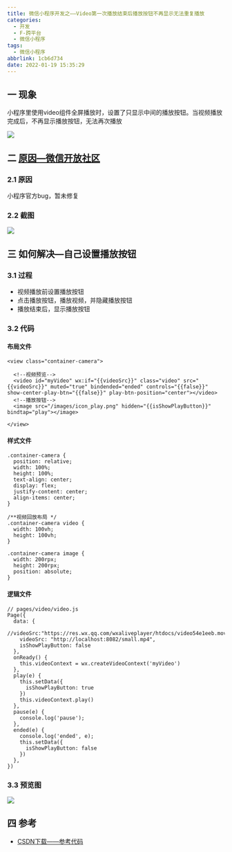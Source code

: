 ```yaml
---
title: 微信小程序开发之——Video第一次播放结束后播放按钮不再显示无法重复播放
categories:
  - 开发
  - F-跨平台
  - 微信小程序
tags:
  - 微信小程序
abbrlink: 1cb6d734
date: 2022-01-19 15:35:29
---
```

## 一 现象

小程序里使用video组件全屏播放时，设置了只显示中间的播放按钮。当视频播放完成后，不再显示播放按钮，无法再次播放

![][1]
<!--more-->
## 二 [原因—微信开放社区][00]

### 2.1 原因

小程序官方bug，暂未修复

### 2.2 截图

![][2]

## 三 如何解决—自己设置播放按钮

### 3.1 过程

* 视频播放前设置播放按钮
* 点击播放按钮，播放视频，并隐藏播放按钮
* 播放结束后，显示播放按钮

### 3.2 代码

#### 布局文件

```
<view class="container-camera">

  <!--视频预览-->
  <video id="myVideo" wx:if="{{videoSrc}}" class="video" src="{{videoSrc}}" muted="true" bindended="ended" controls="{{false}}" show-center-play-btn="{{false}}" play-btn-position="center"></video>
  <!--播放按钮-->
  <image src="/images/icon_play.png" hidden="{{isShowPlayButton}}" bindtap="play"></image>

</view>
```

#### 样式文件

```
.container-camera {
  position: relative;
  width: 100%;
  height: 100%;
  text-align: center;
  display: flex;
  justify-content: center;
  align-items: center;
}

/**视频回放布局 */
.container-camera video {
  width: 100vh;
  height: 100vh;
}

.container-camera image {
  width: 200rpx;
  height: 200rpx;
  position: absolute;
}
```

#### 逻辑文件

```
// pages/video/video.js
Page({
  data: {
    //videoSrc:"https://res.wx.qq.com/wxaliveplayer/htdocs/video54e1eeb.mov",
    videoSrc: "http://localhost:8082/small.mp4",
    isShowPlayButton: false
  },
  onReady() {
    this.videoContext = wx.createVideoContext('myVideo')
  },
  play(e) {
    this.setData({
      isShowPlayButton: true
    })
    this.videoContext.play()
  },
  pause(e) {
    console.log('pause');
  },
  ended(e) {
    console.log('ended', e);
    this.setData({
      isShowPlayButton: false
    })
  },
})
```

### 3.3 预览图
![][3]

## 四 参考
* [CSDN下载——参考代码](https://download.csdn.net/download/Calvin_zhou/76684349)


[00]:https://developers.weixin.qq.com/community/develop/doc/000e8451dbc5e0f2430a27ad551800
[1]:https://fastly.jsdelivr.net/gh/pgzxc/cdn@master/blog-wechat/wechat-video-play-finish-no-play.gif
[2]:https://fastly.jsdelivr.net/gh/pgzxc/cdn@master/blog-wechat/wechat-video-commit-answer.png
[3]:https://fastly.jsdelivr.net/gh/pgzxc/cdn@master/blog-wechat/weichat-video-play-finish-has.gif